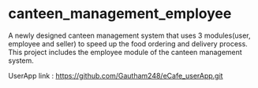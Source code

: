 # canteen_management_employee

A newly designed canteen management system that uses 3 modules(user, employee and seller) to speed up the food ordering and delivery process.
This project includes the employee module of the canteen management system. 

UserApp link : https://github.com/Gautham248/eCafe_userApp.git
